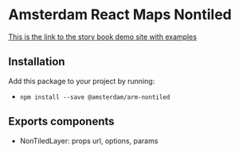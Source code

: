# Amsterdam React Maps Nontiled

[This is the link to the story book demo site with examples](https://amsterdam.github.io/amsterdam-react-maps)

## Installation
Add this package to your project by running:
- `npm install --save @amsterdam/arm-nontiled`

## Exports components
- NonTiledLayer: props url, options, params
